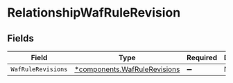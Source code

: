 # RelationshipWafRuleRevision


## Fields

| Field                                                                       | Type                                                                        | Required                                                                    | Description                                                                 |
| --------------------------------------------------------------------------- | --------------------------------------------------------------------------- | --------------------------------------------------------------------------- | --------------------------------------------------------------------------- |
| `WafRuleRevisions`                                                          | [*components.WafRuleRevisions](../../models/components/wafrulerevisions.md) | :heavy_minus_sign:                                                          | N/A                                                                         |